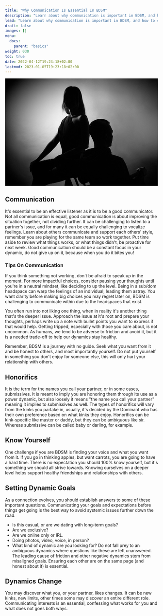 ```yaml
---
title: "Why Communication Is Essential In BDSM"
description: "Learn about why communication is important in BDSM, and how to communicate effectively in your relationships."
lead: "Learn about why communication is important in BDSM, and how to communicate effectively in your relationships."
draft: false
images: []
menu:
  docs:
    parent: "basics"
weight: 030
toc: true
date: 2022-04-12T19:23:18+02:00
lastmod: 2023-01-05T19:23:18+02:00
---
```


![Image](quarrel-4884735_960_720.jpg)

## Communication

It's essential to be an effective listener as it is to be a good communicator. Not all communication is equal, good communication is about improving the situation together, not dividing further. It can be challenging to listen to a partner's issue, and for many it can be equally challenging to vocalize feelings. Learn about others communicate and support each others' style, remember you are playing for the same team so work together. Put time aside to review what things works, or what things didn't, be proactive for next week. Good communication should be a constant focus in your dynamic, do not give up on it, because when you do it bites you!

### Tips On Communication

If you think something not working, don't be afraid to speak up in the moment. For more impactful choices, consider pausing your thoughts until you're in a neutral mindset, like deciding to up the level. Being in a sub/dom headspace can warp the feelings of an individual, leading them astray. You want clarity before making big choices you may regret later on, BDSM is challenging to communicate within due to the headspaces that exist.

You often run into not liking one thing, when in reality it's another thing that's the deeper issue. Approach the issue at it's root and prepare your thoughts, perhaps write up a note with bullet points you want to express if that would help. Getting tripped, especially with those you care about, is not uncommon. As humans, we tend to be adverse to friction and avoid it, but it is a needed trade-off to help our dynamics stay healthy.

Remember, BDSM is a journey with no guide. Seek what you want from it and be honest to others, and most importantly yourself. Do not put yourself in something you don't enjoy for someone else, this will only hurt your relationship with others.

## Honorifics

It is the term for the names you call your partner, or in some cases, submissives. It is meant to imply you are honoring them through its use as a power dynamic, but also loosely it means "the name you call your partner" meaning it implies to submissives as well. The types of honorifics will vary from the kinks you partake in, usually, it's decided by the Dominant who has their own preference based on what kinks they enjoy. Honorifics can be kink-specific like master or daddy, but they can be ambiguous like sir. Whereas submissive can be called baby or darling, for example.

## Know Yourself

One challenge if you are BDSM is finding your voice and what you want from it. If you go in thinking apples, but want carrots, you are going to have a hard time. There is no expectation you should 100% know yourself, but it's something we should all strive towards. Knowing ourselves on a deeper level helps support healthy friendships and relationships with others.

## Setting Dynamic Goals

As a connection evolves, you should establish answers to some of these important questions. Communicating your goals and expectations before things get going is the best way to avoid systemic issues further down the road.

- Is this casual, or are we dating with long-term goals?
- Are we exclusive?
- Are we online only or IRL.
- Doing photos, video, voice, in person?
- What kind of dynamic are you looking for?
Do not fall prey to an ambiguous dynamics where questions like these are left unanswered. The leading cause of friction and other negative dynamics stem from misaligned goals. Ensuring each other are on the same page (and honest about it) is essential.

## Dynamics Change

You may discover what you, or your partner, likes changes. It can be new kinks, new limits, other times some may discover an entire different role. Communicating interests is an essential, confessing what works for you and what does not goes both ways.
